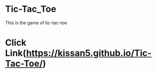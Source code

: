 # Tic-Tac_Toe
This is the game of tic-tac-toe


# Click Link(https://kissan5.github.io/Tic-Tac-Toe/)
